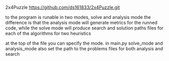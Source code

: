 2x4Puzzle
https://github.com/ds161833/2x4Puzzle.git

to the program is runable in two modes, solve and analysis mode
the difference is that the analysis mode will generate metrics for the runned code, 
while the solve mode will produce search and solution paths files for 
each of the algorithms for two heuristics

at the top of the file you can specify the mode. in main.py solve_mode and analysis_mode
also set the path to the problems files for both analysis and search